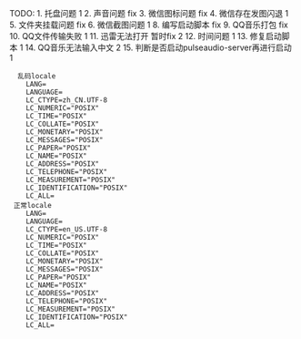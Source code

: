 TODO: 1. 托盘问题 1
      2. 声音问题 fix 
      3. 微信图标问题 fix
      4. 微信存在发图闪退 1
      5. 文件夹挂载问题 fix
      6. 微信截图问题 1
      8. 编写启动脚本 fix
      9. QQ音乐打包 fix
      10. QQ文件传输失败 1
      11. 迅雷无法打开 暂时fix 2
      12. 时间问题 1
      13. 修复启动脚本 1
      14. QQ音乐无法输入中文 2
      15. 判断是否启动pulseaudio-server再进行启动 1

      


      乱码locale
        LANG=
        LANGUAGE=
        LC_CTYPE=zh_CN.UTF-8
        LC_NUMERIC="POSIX"
        LC_TIME="POSIX"
        LC_COLLATE="POSIX"
        LC_MONETARY="POSIX"
        LC_MESSAGES="POSIX"
        LC_PAPER="POSIX"
        LC_NAME="POSIX"
        LC_ADDRESS="POSIX"
        LC_TELEPHONE="POSIX"
        LC_MEASUREMENT="POSIX"
        LC_IDENTIFICATION="POSIX"
        LC_ALL=
     正常locale
        LANG=
        LANGUAGE=
        LC_CTYPE=en_US.UTF-8
        LC_NUMERIC="POSIX"
        LC_TIME="POSIX"
        LC_COLLATE="POSIX"
        LC_MONETARY="POSIX"
        LC_MESSAGES="POSIX"
        LC_PAPER="POSIX"
        LC_NAME="POSIX"
        LC_ADDRESS="POSIX"
        LC_TELEPHONE="POSIX"
        LC_MEASUREMENT="POSIX"
        LC_IDENTIFICATION="POSIX"
        LC_ALL=

